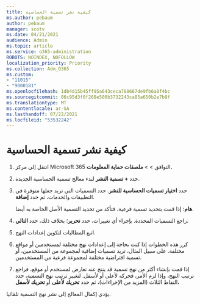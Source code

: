 ```yaml
---
title: كيفية نشر تسمية الحساسية
ms.author: pebaum
author: pebaum
manager: scotv
ms.date: 04/21/2021
audience: Admin
ms.topic: article
ms.service: o365-administration
ROBOTS: NOINDEX, NOFOLLOW
localization_priority: Priority
ms.collection: Adm_O365
ms.custom:
- "11015"
- "9000181"
ms.openlocfilehash: 1db4d15b45ff95a643ceca788667de9fb6a8f4bc
ms.sourcegitcommit: 86c95d3f0f268e500b3732243ca85a650b2e7b8f
ms.translationtype: MT
ms.contentlocale: ar-SA
ms.lasthandoff: 07/22/2021
ms.locfileid: "53532242"
---
```

# <a name="how-to-publish-a-sensitivity-label"></a>كيفية نشر تسمية الحساسية

1. انتقل إلى مركز Microsoft 365 التوافق >   >  **ملصقات حماية المعلومات.**

1. حدد **+ تسمية النشر** لبدء معالج تسمية الحساسية الجديدة.

1. حدد **اختيار تسميات الحساسية للنشر**. حدد التسميات التي تريد جعلها متوفرة في التطبيقات والخدمات، ثم حدد **إضافة**.

    **هام**: إذا قمت بتحديد تسمية فرعية، فتأكد من تحديد التسمية الأصل الخاصة به أيضا.

1. راجع التسميات المحددة. بإجراء أي تغييرات، حدد **تحرير**؛ بخلاف ذلك، حدد **التالي**.

1. اتبع المطالبات لتكوين إعدادات النهج.

1. كرر هذه الخطوات إذا كنت بحاجة إلى إعدادات نهج مختلفة لمستخدمين أو مواقع مختلفة. على سبيل المثال، تريد تسميات إضافية لمجموعة من المستخدمين، أو تسمية افتراضية مختلفة لمجموعة فرعية من المستخدمين.

1. إذا قمت بإنشاء أكثر من نهج تسمية قد ينتج عنه تعارض لمستخدم أو موقع، فراجع ترتيب النهج، وإذا لزم الأمر، فحركه لأعلى أو لأسفل. لتغيير ترتيب نهج التسمية، حدد النقاط الثلاث (المزيد من الإجراءات)، ثم حدد **تحريك لأعلى** أو **تحريك لأسفل.**

يؤدي إكمال المعالج إلى نشر نهج التسمية تلقائيا.